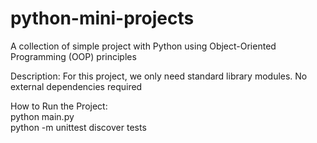 # python-mini-projects
A collection of simple project with Python using Object-Oriented Programming (OOP) principles

Description: For this project, we only need standard library modules. No external dependencies required

How to Run the Project:<br>
python main.py<br>
python -m unittest discover tests

